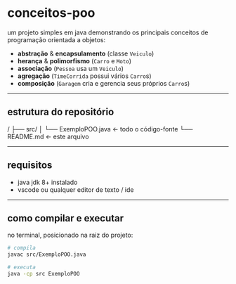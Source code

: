 # conceitos-poo

um projeto simples em java demonstrando os principais conceitos de programação orientada a objetos:

- **abstração** & **encapsulamento** (classe `Veiculo`)  
- **herança** & **polimorfismo** (`Carro` e `Moto`)  
- **associação** (`Pessoa` usa um `Veiculo`)  
- **agregação** (`TimeCorrida` possui vários `Carro`s)  
- **composição** (`Garagem` cria e gerencia seus próprios `Carro`s)  

---

## estrutura do repositório
/
├── src/
│ └── ExemploPOO.java ← todo o código-fonte
└── README.md ← este arquivo


---

## requisitos

- java jdk 8+ instalado  
- vscode ou qualquer editor de texto / ide

---

## como compilar e executar

no terminal, posicionado na raiz do projeto:

```bash
# compila
javac src/ExemploPOO.java

# executa
java -cp src ExemploPOO

